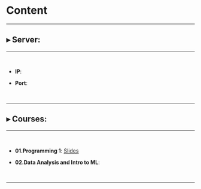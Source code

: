 # Content

---------------------------------------

## ▸ Server:

---------------------------------------

&nbsp;&nbsp;

 * **IP**:

 * **Port**:

&nbsp;&nbsp;

---------------------------------------

## ▸ Courses:

---------------------------------------

&nbsp;&nbsp;

 *  **01.Programming 1**: [Slides](https://github.com/jumphone/BiUH-course/blob/main/c01/c01s01.txt.ppt.md.num.md)

 * **02.Data Analysis and Intro to ML**: 

&nbsp;&nbsp;

---------------------------------------


